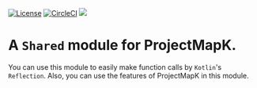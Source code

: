 [![License](https://img.shields.io/badge/License-Apache%202.0-blue.svg)](https://opensource.org/licenses/Apache-2.0)
[![CircleCI](https://circleci.com/gh/ProjectMapK/Shared.svg?style=svg)](https://circleci.com/gh/ProjectMapK/Shared)
[![](https://jitci.com/gh/ProjectMapK/Shared/svg)](https://jitci.com/gh/ProjectMapK/Shared)

A `Shared` module for ProjectMapK.
====
You can use this module to easily make function calls by `Kotlin`'s `Reflection`.
Also, you can use the features of ProjectMapK in this module.
